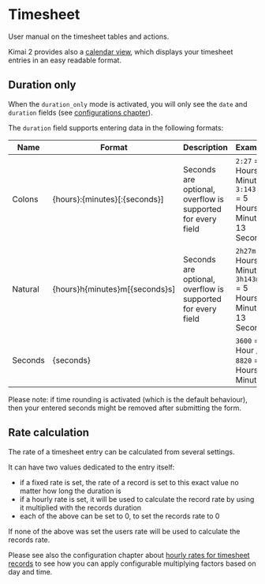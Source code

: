 # Timesheet

User manual on the timesheet tables and actions.

Kimai 2 provides also a [calendar view](calendar.md), which displays your timesheet entries in an easy readable format.

## Duration only

When the `duration_only` mode is activated, you will only see the `date` and `duration` fields (see [configurations chapter](configurations.md)).

The `duration` field supports entering data in the following formats:

| Name | Format | Description | Examples |
|---|---|---|---|
| Colons | {hours}:{minutes}[:{seconds}] | Seconds are optional, overflow is supported for every field | `2:27` = 2 Hours, 27 Minutes / `3:143:13` = 5 Hours, 23 Minutes, 13 Seconds|
| Natural | {hours}h{minutes}m[{seconds}s] | Seconds are optional, overflow is supported for every field | `2h27m` = 2 Hours, 27 Minutes / `3h143m13s` = 5 Hours, 23 Minutes, 13 Seconds |
| Seconds | {seconds} | | `3600` = 1 Hour / `8820` = 2 Hours, 27 Minutes |

Please note: if time rounding is activated (which is the default behaviour), then your entered seconds might be removed after submitting the form.

## Rate calculation

The rate of a timesheet entry can be calculated from several settings.

It can have two values dedicated to the entry itself:
- if a fixed rate is set, the rate of a record is set to this exact value no matter how long the duration is
- if a hourly rate is set, it will be used to calculate the record rate by using it multiplied with the records duration
- each of the above can be set to 0, to set the records rate to 0

If none of the above was set the users rate will be used to calculate the records rate.

Please see also the configuration chapter about [hourly rates for timesheet records](configurations.md) to see how you 
can apply configurable multiplying factors based on day and time.
